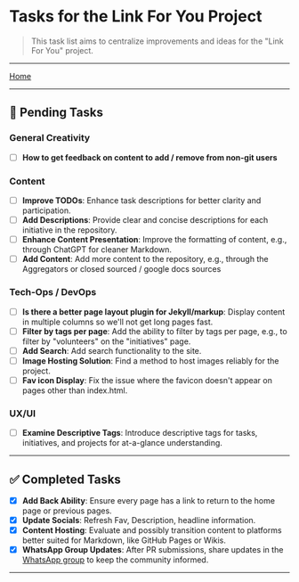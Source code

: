 # Tasks for the Link For You Project

> This task list aims to centralize improvements and ideas for the "Link For You" project.

---
[Home](home.md)

---

## 🚧 Pending Tasks

### General Creativity

- [ ] **How to get feedback on content to add / remove from non-git users**

### Content

- [ ] **Improve TODOs**: Enhance task descriptions for better clarity and participation.
- [ ] **Add Descriptions**: Provide clear and concise descriptions for each initiative in the repository.
- [ ] **Enhance Content Presentation**: Improve the formatting of content, e.g., through ChatGPT for cleaner Markdown.
- [ ] **Add Content**: Add more content to the repository, e.g., through the Aggregators or closed sourced / google docs sources

### Tech-Ops / DevOps

- [ ] **Is there a better page layout plugin for Jekyll/markup**: Display content in multiple columns so we'll not get long pages fast.
- [ ] **Filter by tags per page**: Add the ability to filter by tags per page, e.g., to filter by "volunteers" on the "initiatives" page.
- [ ] **Add Search**: Add search functionality to the site.
- [ ] **Image Hosting Solution**: Find a method to host images reliably for the project.
- [ ] **Fav icon Display**: Fix the issue where the favicon doesn't appear on pages other than index.html.

### UX/UI

- [ ] **Examine Descriptive Tags**: Introduce descriptive tags for tasks, initiatives, and projects for at-a-glance understanding.

---

## ✅ Completed Tasks

- [x] **Add Back Ability**: Ensure every page has a link to return to the home page or previous pages.
- [x] **Update Socials**: Refresh Fav, Description, headline information.
- [x] **Content Hosting**: Evaluate and possibly transition content to platforms better suited for Markdown, like GitHub Pages or Wikis.
- [x] **WhatsApp Group Updates**: After PR submissions, share updates in the [WhatsApp group](https://chat.whatsapp.com/JjD8eijWfDXD10QbM2VyaX) to keep the community informed.

---
